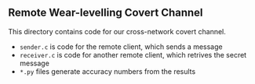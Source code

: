 ## Remote Wear-levelling Covert Channel

This directory contains code for our cross-network covert channel.

- `sender.c` is code for the remote client, which sends a message
- `receiver.c` is code for another remote client, which retrives the secret message
- `*.py` files generate accuracy numbers from the results
